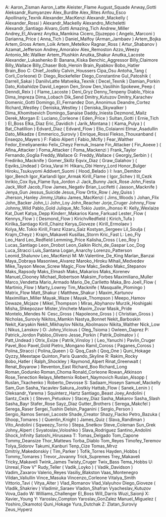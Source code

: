 А:
Aaron_Zisman
Aaron_Latte
Aleister_Flame
August_Squade
Anway_Gotti
Aleksandr_Rumyanzev
Alex_Burdite
Alex_Rites
Anfou_Esco
Apollinariy_Texnik
Alexander_MacKenzi
Alexandr_Mackelly
( Alexander_Rossi )
Alexandr_Mackelly
Alexandro_Micheletti
Alexandr_Santiago
Alvaro_Gotti
Amazing_Tich
Andrew_Miller
Andrey_El_Alvarez
Anytka_Mamkina
Cicero_Djuzeppo
( Angelo_Marconi )
Darianna_Price
( Anna_Tich )
Daniel_Malfoy
(Arman_Jambaev )
Artem_Bojka
Artem_Gross
Artem_Loik
Artem_Metelkov
Ragnar_Ross
( Artur_Shabanov )
Azamat_Jefferson
Andrey_Amoralov
Alex_Remoston
Azzo_Weezy
Antonio_Mc.Wallker
Artem_Plushkin
Anutka_Shakur
Anutka_Lacoste
Alexander_Lukashenko
B:
Banana_Kiska
Benchic_Aggressor
Billy_Claimore
Billy_Wallace
Billy_Chaser
Bob_Heroin
Brain_Ryabkov
Bobo_Hatler 
Brain_Boo 
С:
Chief_Jostkiy
Calvin_Houssers
Cipa_Osu
Antoha_Tang
( Corli_Corleone)
D:
Diego_Rockefeller
Diego_Constantine
Gul_Patoshik
( Darrell_Sakai )
DaniilvLatte
Matveika_Texnik
( Decel_Texnik )
Damian_Porkin
Dato_Kobahidze
David_Legeon
Den_Snow
Den_Vasilihin
Spokewe_Peep
( Denndi_Reix )
( Flame_Lacoste )
Deni_Gryz
Denny_Tenpeny
Diablo_Ybica
Dima_Impreza 
Dima_Lobach
Dik_Send
Dmitry_Kutuzov
Dmitry_Karachev
Domenic_Gotti
Domingo_El_Fernandez
Don_Anonimus
Deandre_Cortez
Richard_Westley
( Deniska_Westley )
( Deniska_Skywalker )
Dima_Khomitsevich
Domingo_Sanaise
Daddy_Iniesta
Dezmond_Mailz
Derek_Morgan
Е:
Luciano_Corleone
( Eden_Price )
Sultan_Gotti
( Ernie_Tich )
El_Boss
Elka_Diaz
Eric_Davidich
( Jarik_Montana )
( Kama_Pulya )
( Bat_Chatillion )
Edvard_Diaz
( Edvard_Flow )
Elio_Colaianni
Elmar_Asadullin
Dato_Mikadze
( Emmerico_Suroviy )
Enrique_Rossi
Flekso_Thouxanband
( Enseqzo_Mayers )
F:
Fabio Alpert
( Fabio_Mcfly )
Fear_Walther 
Fedor_Emeliyanenko
Felix_Cheyz
Fernuk_Insane
Fin_Attacker
( Fin_Aoexe )
( Afina_Attacker )
Foma_Attacker
( Foma_Mackenzi )
Frank_Taylor
Fernando_Goglia
Freddy_Wallace
G:
Freddy_Wallace
( Georgiy_Serbin )
( Frediriko_Macknife )
Gomer_Skillz
Eqvix_Diaz
( Graw_Galahov )
( Eqviks_Undead )
Grixa_Varai
H:
Hikaru_Obi
Henry_Lord
Honor_Bulger
Hiroku_Tsukuyomi
Addvert_Suomi
( Hood_Belado )
I:
Ivan_Demitov
Igor_Bench
Igor_Karlandi
Igor_Armak
Kirill_Flame
( Igor_Schev )
Ill_Cezk
Inrikio_Cox
Ilya_Flame
Ilya_Jordon
J:
Jack_Bunny
Jack_Rose
John_Fiesta
Jack_Wolf
Jacob_Flow
James_Negativ
Brian_Lucifetti
( Jasson_Macknife )
Jenya_Gun
Jessus_Suicide
Jesus_Flow
Ortix_Row
( Jey_Quiss )
Jherson_Hanley
Jimmy_Utaku
James_MacKenzi
( Jims_Woods )
Johan_Flix
John_Backer
John_Li
John_Loy
John_Reacher
Jorje_Cruger
Johnny_Flow
Johnny_Wild
Pablo_Gold
Julique_Mc.Tokio
Justin_Jhonso
K:
Kelly_Wexlaize
Kat_Duet
Katya_Depp
Kinderr_Makarios
Kane_Farkuad
Lester_Flow
( Kennys_Flow )
( Desmond_Flow )
KirichvRedfield
( Kirich_Tufa )
Kirilka_Santiago
Kirill_Chainz
Kerya_Gioveze
( Kirill_Ermolaev )
Kolya_Mc.Tokio
Kirill_Franz
Kizaru_Saiz
Kostyan_Sergeev
Lil_Soulja
( Krajm_Cheyz )
Krajm_Makaveli
Kusillas_Storm
Kric_Fast
L:
Leo_Fly
Leo_Hard
Leo_Redfield
Lemming_Price
Kalisha_Cross
( Leo_Roy )
Lucas_Santiago
Leon_Drobot 
Leon_Galkin
Richi_de_Gaspar
Loc_Dog
Luca_Stracci
Luis_Santana
Logan_Anarchy
Lorenzo_Patterson
Leonid_Shalunov
Leo_MacKenzi
M:
Mr.Valentine_De_King
Marlan_Banzai
Maya_Dobraya
Masoniwe_Alvarez
Maroko_Hiroku
Mihail_Medvedev
Mike_Tayson
Meow_Screw
Magic_Flow
Makc_Sedko
Makc_Stepanov
Maks_Rapsody
Maks_Elmash
Maks_Makarios
Maks_Korenev
Manuel_Clooney
Michael_Robertson
Maksim_Forbes
Maximiliano_Muller
Marco_Vendetta
Mario_Armado
Mario_De_Carlletto
Maka_Bro
Joell_Flow
( Martinio_Flow )
Marty_Lowrey
Tim_Macknife
( Masqualle_Plomingo )
Matrix_Flow
Matt_Shakur
( Matthew_Shakur )
Maxim_Kartunov
Maximillian_Miller
Mayak_Waze
( Mayak_Thompson )
Meepo_Hamov
Dewaze_Mcjaze
( Mikel_Thompson )
Miras_Abyhanov
Murzik_Hoshigaki
Misha_Shkepozavr
Mister_Vinchete
Maxim_Zovar
Masik_Pride
Montelo_Mendes
N:
Cesc_Gross
( Napoleone_Gross )
( Christian_Gross )
Nicholas_Suroviy
Nikitos_Mamkin
Nastya_Bonnet
Nekit_Barboskin
Nekit_Karyakin
Nekit_Mikhaylov
Nikita_Abolmasov
Nikita_Walther
Nick_Low
( Nikus_Lanskov )
O:
Johny_Vicious
( Oleg_Tsioma )
Owleen_Daprez
P:
Patrick_Jordon
Pabloo_Olivero
Jesse_Porkin
( Patrik_Dolmatov )
( Patt_Undead )
Otrix_Exize
( Patrik_Vinsloy )
( Leo_Yanuchi )
Pavlin_Cruger
Pavel_Boo
Pavel_Gold
Pietro_Mongano
Ramil_Coross
( Paganes_Coross )
Polina_Stracci
( Polina_Queen )
Q:
Qoq_Cash
( Qoq_One )
Quni_Hokage
Qyzzy_Meextape
Quinton_Paris
Quando_Skyline
R:
Rakim_Rocky
Bobo_Hatler
( Ralph_Shockley )
Raymond_Alpert
Rinat_Greenwalt
( Renat_Boyarow )
Reventon_East
Richard_Boo
Richard_Long
Roman_Godunko
Roman_Choma
Ronald_Corleone
Rowan_Atkinson
Rose_Tenection
Relays_Metternix
Robert_Naymovich
Ruslan_Alsopp
( Ruslan_Tkachenko )
Roberto_Devosse
S:
Sadaam_Hoseyn
Samuel_Mackelly
Sam_Gun
Sasha_Yacavlev
Sakura_Jostkiy
Hattab_Flow
( Sanek_Lenin )
( Oleksandr_Yarema )
Squinterz_Hartz
Santiago_Beast
Joey_Andolini
( Santz_Cezk )
( Steven_Petuskov )
Stacey_Diaz
Sasha_Makarov
Sasha_Slash
Sasha_Bayr
Stafer_Rose
Sayz_Diaz
Gutter_Brothers
( Serega_Makcfel )
Serega_Raser
Sergei_Tushin
Delsin_Paganini
( Sergio_Person )
Sergio_Ramos
Sensei_Lacoste
Shade_Creator
Shazy_Flacko
Petro_Bazuka
( Shoop_Tomares )
( Quentin_Knight )
James_Quiz
( Slava_Randlman )
Vito_Andolini
( Sqweezy_Torrio )
Stepa_Snetkov
Steve_Coleman
Sun_Grek
Johny_Alpert
( Svyatoslav_Voloshko )
Slava_Rodriguez
Santino_Andolini
Shock_Infinity
Satoshi_Hirusawa
T:
Tomas_Delgado
Tom_Capone
Tommy_Deansize
Thor_Mattews
Torba_Diablo
Tom_Reyes
Timofey_Teremov
Tolya_Sidorov
Takumi_Kanburi
Tenp_Cize
Tomas_Mrvz
Dmitriy_Makedonskiy
( Tim_Parker )
Tofik_Torres
Hayden_Hobbs
( Tommy_Tomares )
Trevor_Jovanny
Trick_Supremes
Trey_Makaveli
Tricky_Makaveli
Twink_James
Twisty_Cruger
Twix_Bass
Tema_Hobbs 
U:
Unreal_Flow
V"
Rudy_Teller
( Vadik_Loyko )
( Vadik_Davidson )
Vadim_Zaxarov
Valerio_Reyes
Vasiliy_Blakston
Vaas_Montenegro
Vildan_Valiullin
Vince_Masuka
Vincenzo_Corleone
Vitalya_Smith
Vittorio_Tavi
( Vitya_Alter )
Vlad_Romanov
Vlad_Valyuhov
Diego_Gioveze
( Vladik_Shakriev )
Vladimir_Saraev
Vladon_Shafran
Vyacheslav_Kutuzov
Vova_Gado
W:
Williams_Challenger
El_Boss
Will_Darris
Wuzi_Saionji
X:
Xavier_Young
Y:
Yaroslav_Compton
Yaroslav_GonZalez
Manuel_Miguelez
( Yoshiro_Okamoto)
Quni_Hokage
Yura_Dutchak
Z:
Zlatan_Suroviy
Zeus_Hyperz
